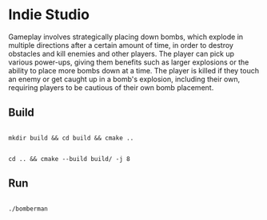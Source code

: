 # Indie Studio

Gameplay involves strategically placing down bombs, which explode in multiple directions after a certain amount of time, in order to destroy obstacles and kill enemies and other players. The player can pick up various power-ups, giving them benefits such as larger explosions or the ability to place more bombs down at a time. The player is killed if they touch an enemy or get caught up in a bomb's explosion, including their own, requiring players to be cautious of their own bomb placement.

## Build

```

mkdir build && cd build && cmake ..

```

```

cd .. && cmake --build build/ -j 8

```

## Run

```

./bomberman

```
